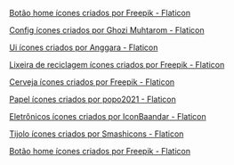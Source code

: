<a href="https://www.flaticon.com/br/icones-gratis/botao-home" title="botão home ícones">Botão home ícones criados por Freepik - Flaticon</a>

<a href="https://www.flaticon.com/br/icones-gratis/config" title="config ícones">Config ícones criados por Ghozi Muhtarom - Flaticon</a>

<a href="https://www.flaticon.com/br/icones-gratis/ui" title="ui ícones">Ui ícones criados por Anggara - Flaticon</a>

<a href="https://www.flaticon.com/br/icones-gratis/lixeira-de-reciclagem" title="lixeira de reciclagem ícones">Lixeira de reciclagem ícones criados por Freepik - Flaticon</a>

<a href="https://www.flaticon.com/br/icones-gratis/cerveja" title="cerveja ícones">Cerveja ícones criados por Freepik - Flaticon</a>

<a href="https://www.flaticon.com/br/icones-gratis/papel" title="papel ícones">Papel ícones criados por popo2021 - Flaticon</a>

<a href="https://www.flaticon.com/br/icones-gratis/eletronicos" title="eletrônicos ícones">Eletrônicos ícones criados por IconBaandar - Flaticon</a>

<a href="https://www.flaticon.com/br/icones-gratis/tijolo" title="tijolo ícones">Tijolo ícones criados por Smashicons - Flaticon</a>

<a href="https://www.flaticon.com/br/icones-gratis/botao-home" title="botão home ícones">Botão home ícones criados por Freepik - Flaticon</a>